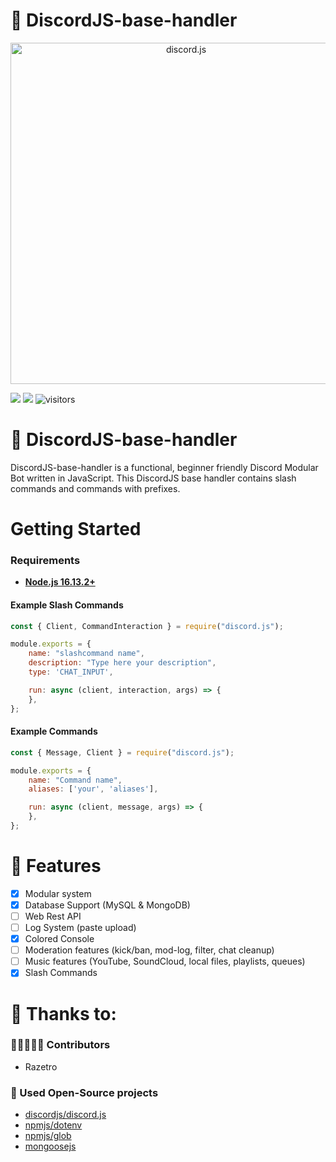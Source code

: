 # 💾 DiscordJS-base-handler

<div align="center">
    <a href="https://discord.js.org"><img src="https://discord.js.org/static/logo.svg" width="546" alt="discord.js" /></a>
</div>

![](https://img.shields.io/badge/Code-JavaScript-informational?style=flat&logo=javascript&logoColor=white&color=6aa6f8)
![](https://img.shields.io/badge/npm-v.16.13.2-informational?style=flat&logo=npm&logoColor=white&color=6aa6f8)
![visitors](https://visitor-badge.laobi.icu/badge?page_id=razetro.discordjs-base-handler)

# 💾 DiscordJS-base-handler
DiscordJS-base-handler is a functional, beginner friendly Discord Modular Bot written in JavaScript. This DiscordJS base handler contains slash commands and commands with prefixes.

# Getting Started
### Requirements
* [**Node.js 16.13.2+**](https://nodejs.org/en/)

#### Example Slash Commands
```js
const { Client, CommandInteraction } = require("discord.js");

module.exports = {
    name: "slashcommand name",
    description: "Type here your description",
    type: 'CHAT_INPUT',

    run: async (client, interaction, args) => {
    },
};
```

#### Example Commands
```js
const { Message, Client } = require("discord.js");

module.exports = {
    name: "Command name",
    aliases: ['your', 'aliases'],

    run: async (client, message, args) => {
    },
};
```

# 📑 Features
- [x] Modular system
- [X] Database Support (MySQL & MongoDB)
- [ ] Web Rest API
- [ ] Log System (paste upload)
- [x] Colored Console
- [ ] Moderation features (kick/ban, mod-log, filter, chat cleanup)
- [ ] Music features (YouTube, SoundCloud, local files, playlists, queues)
- [X] Slash Commands

# 🙏 Thanks to:
### 🧑🏻‍🤝‍🧑🏻 Contributors
* Razetro
### 🚧 Used Open-Source projects
* [discordjs/discord.js](https://github.com/discordjs/discord.js)
* [npmjs/dotenv](https://www.npmjs.com/package/dotenv)
* [npmjs/glob](https://www.npmjs.com/package/glob)
* [mongoosejs](https://mongoosejs.com/docs/)
